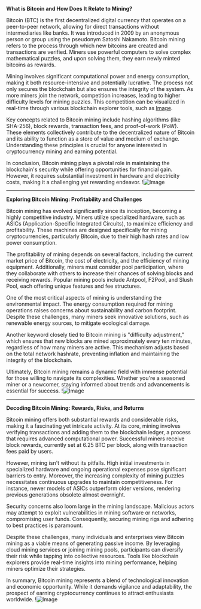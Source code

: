 **What is Bitcoin and How Does It Relate to Mining?**

Bitcoin (BTC) is the first decentralized digital currency that operates on a peer-to-peer network, allowing for direct transactions without intermediaries like banks. It was introduced in 2009 by an anonymous person or group using the pseudonym Satoshi Nakamoto. Bitcoin mining refers to the process through which new bitcoins are created and transactions are verified. Miners use powerful computers to solve complex mathematical puzzles, and upon solving them, they earn newly minted bitcoins as rewards.

Mining involves significant computational power and energy consumption, making it both resource-intensive and potentially lucrative. The process not only secures the blockchain but also ensures the integrity of the system. As more miners join the network, competition increases, leading to higher difficulty levels for mining puzzles. This competition can be visualized in real-time through various blockchain explorer tools, such as [Image](https://github.com/user-attachments/assets/3be06921-4469-491d-bd37-5f14c53422b7).

Key concepts related to Bitcoin mining include hashing algorithms (like SHA-256), block rewards, transaction fees, and proof-of-work (PoW). These elements collectively contribute to the decentralized nature of Bitcoin and its ability to function as a store of value and medium of exchange. Understanding these principles is crucial for anyone interested in cryptocurrency mining and earning potential.

In conclusion, Bitcoin mining plays a pivotal role in maintaining the blockchain's security while offering opportunities for financial gain. However, it requires substantial investment in hardware and electricity costs, making it a challenging yet rewarding endeavor. !![Image](https://github.com/user-attachments/assets/3be06921-4469-491d-bd37-5f14c53422b7)

---

**Exploring Bitcoin Mining: Profitability and Challenges**

Bitcoin mining has evolved significantly since its inception, becoming a highly competitive industry. Miners utilize specialized hardware, such as ASICs (Application-Specific Integrated Circuits), to maximize efficiency and profitability. These machines are designed specifically for mining cryptocurrencies, particularly Bitcoin, due to their high hash rates and low power consumption.

The profitability of mining depends on several factors, including the current market price of Bitcoin, the cost of electricity, and the efficiency of mining equipment. Additionally, miners must consider pool participation, where they collaborate with others to increase their chances of solving blocks and receiving rewards. Popular mining pools include Antpool, F2Pool, and Slush Pool, each offering unique features and fee structures.

One of the most critical aspects of mining is understanding the environmental impact. The energy consumption required for mining operations raises concerns about sustainability and carbon footprint. Despite these challenges, many miners seek innovative solutions, such as renewable energy sources, to mitigate ecological damage.

Another keyword closely tied to Bitcoin mining is "difficulty adjustment," which ensures that new blocks are mined approximately every ten minutes, regardless of how many miners are active. This mechanism adjusts based on the total network hashrate, preventing inflation and maintaining the integrity of the blockchain.

Ultimately, Bitcoin mining remains a dynamic field with immense potential for those willing to navigate its complexities. Whether you're a seasoned miner or a newcomer, staying informed about trends and advancements is essential for success. !![Image](https://github.com/user-attachments/assets/3be06921-4469-491d-bd37-5f14c53422b7)

--- 

**Decoding Bitcoin Mining: Rewards, Risks, and Returns**

Bitcoin mining offers both substantial rewards and considerable risks, making it a fascinating yet intricate activity. At its core, mining involves verifying transactions and adding them to the blockchain ledger, a process that requires advanced computational power. Successful miners receive block rewards, currently set at 6.25 BTC per block, along with transaction fees paid by users.

However, mining isn't without its pitfalls. High initial investments in specialized hardware and ongoing operational expenses pose significant barriers to entry. Moreover, the increasing complexity of mining puzzles necessitates continuous upgrades to maintain competitiveness. For instance, newer models of ASICs outperform older versions, rendering previous generations obsolete almost overnight.

Security concerns also loom large in the mining landscape. Malicious actors may attempt to exploit vulnerabilities in mining software or networks, compromising user funds. Consequently, securing mining rigs and adhering to best practices is paramount.

Despite these challenges, many individuals and enterprises view Bitcoin mining as a viable means of generating passive income. By leveraging cloud mining services or joining mining pools, participants can diversify their risk while tapping into collective resources. Tools like blockchain explorers provide real-time insights into mining performance, helping miners optimize their strategies.

In summary, Bitcoin mining represents a blend of technological innovation and economic opportunity. While it demands vigilance and adaptability, the prospect of earning cryptocurrency continues to attract enthusiasts worldwide. !![Image](https://github.com/user-attachments/assets/3be06921-4469-491d-bd37-5f14c53422b7)